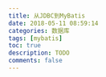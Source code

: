```yaml
---
title: 从JDBC到MyBatis
date: 2018-05-11 08:59:14
categories: 数据库
tags: [mybatis]
toc: true
description: TODO
comments: false
---
```

